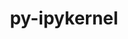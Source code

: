 ---
title: "py-ipykernel"
layout: cache
categories: [package, develop]
meta: {"compilers": ["gcc@=11.1.0", "gcc@=11.4.0", "oneapi@=2024.2.1"], "num_specs": 108, "num_specs_by_stack": {"data-vis-sdk": 10, "e4s": 26, "e4s-neoverse-v2": 19, "e4s-oneapi": 45, "root": 108}, "oss": ["ubuntu20.04", "ubuntu22.04"], "platforms": ["linux"], "stacks": ["data-vis-sdk", "e4s", "e4s-neoverse-v2", "e4s-oneapi", "root"], "targets": ["neoverse_v2", "x86_64_v3"], "versions": ["5.5.6", "6.29.5"]}
spec_details: [{"compiler": "gcc@=11.1.0", "hash": "2cfcajcdbamwelmzkcz3wlw6ikvougvl", "os": "ubuntu20.04", "platform": "linux", "size": "-", "stacks": ["data-vis-sdk", "root"], "target": "x86_64_v3", "variants": ["build_system=python_pip"], "versions": ["6.29.5"]}, {"compiler": "gcc@=11.4.0", "hash": "2fc7gcdtbmrkg7dyv6742aupikf73sb2", "os": "ubuntu22.04", "platform": "linux", "size": "-", "stacks": ["e4s-neoverse-v2", "root"], "target": "neoverse_v2", "variants": ["build_system=python_pip"], "versions": ["6.29.5"]}, {"compiler": "gcc@=11.1.0", "hash": "2ikt5jshnosajijftjbznyvh4byln4zg", "os": "ubuntu20.04", "platform": "linux", "size": "-", "stacks": ["data-vis-sdk", "root"], "target": "x86_64_v3", "variants": ["build_system=python_pip"], "versions": ["6.29.5"]}, {"compiler": "oneapi@=2024.2.1", "hash": "2mc52l22mtrgzsazgxjiockt4jthjncn", "os": "ubuntu22.04", "platform": "linux", "size": "-", "stacks": ["e4s-oneapi", "root"], "target": "x86_64_v3", "variants": ["build_system=python_pip"], "versions": ["6.29.5"]}, {"compiler": "oneapi@=2024.2.1", "hash": "37cxsupb5jb5cxf3ztpbepkndk4d4uar", "os": "ubuntu22.04", "platform": "linux", "size": "-", "stacks": ["e4s-oneapi", "root"], "target": "x86_64_v3", "variants": ["build_system=python_pip"], "versions": ["5.5.6"]}, {"compiler": "gcc@=11.4.0", "hash": "3b372tqo52z4szsuijjn7gv3progp7en", "os": "ubuntu22.04", "platform": "linux", "size": "-", "stacks": ["e4s-neoverse-v2", "root"], "target": "neoverse_v2", "variants": ["build_system=python_pip"], "versions": ["6.29.5"]}, {"compiler": "gcc@=11.1.0", "hash": "3je2s7f3i2cugsirnuttm2k2mox6yxep", "os": "ubuntu20.04", "platform": "linux", "size": "-", "stacks": ["data-vis-sdk", "root"], "target": "x86_64_v3", "variants": ["build_system=python_pip"], "versions": ["6.29.5"]}, {"compiler": "gcc@=11.4.0", "hash": "3kpqy546vclgnnca7fei5utevzazhmmc", "os": "ubuntu22.04", "platform": "linux", "size": "-", "stacks": ["e4s-neoverse-v2", "root"], "target": "neoverse_v2", "variants": ["build_system=python_pip"], "versions": ["6.29.5"]}, {"compiler": "oneapi@=2024.2.1", "hash": "3nntkiwffnm4pqo4t243rsgoi5gqsqj6", "os": "ubuntu22.04", "platform": "linux", "size": "-", "stacks": ["e4s-oneapi", "root"], "target": "x86_64_v3", "variants": ["build_system=python_pip"], "versions": ["6.29.5"]}, {"compiler": "gcc@=11.4.0", "hash": "3wf3jxqkh7xdwjikhk4njkgejckwvzwf", "os": "ubuntu22.04", "platform": "linux", "size": "-", "stacks": ["e4s", "root"], "target": "x86_64_v3", "variants": ["build_system=python_pip"], "versions": ["6.29.5"]}, {"compiler": "oneapi@=2024.2.1", "hash": "4arbor4ifugw6nxzxadnplelydg4a3ig", "os": "ubuntu22.04", "platform": "linux", "size": "-", "stacks": ["e4s-oneapi", "root"], "target": "x86_64_v3", "variants": ["build_system=python_pip"], "versions": ["6.29.5"]}, {"compiler": "gcc@=11.4.0", "hash": "4kcbkeuametzhuox5rb7lr75gcgta4u4", "os": "ubuntu22.04", "platform": "linux", "size": "-", "stacks": ["e4s", "root"], "target": "x86_64_v3", "variants": ["build_system=python_pip"], "versions": ["6.29.5"]}, {"compiler": "gcc@=11.4.0", "hash": "4m7iruc6a4olilmjtljo5ipjhpfufyr6", "os": "ubuntu22.04", "platform": "linux", "size": "-", "stacks": ["e4s", "root"], "target": "x86_64_v3", "variants": ["build_system=python_pip"], "versions": ["6.29.5"]}, {"compiler": "oneapi@=2024.2.1", "hash": "4t2nlpyo5ic3adxlfvl37nwmmxbm4d2r", "os": "ubuntu22.04", "platform": "linux", "size": "-", "stacks": ["e4s-oneapi", "root"], "target": "x86_64_v3", "variants": ["build_system=python_pip"], "versions": ["6.29.5"]}, {"compiler": "gcc@=11.1.0", "hash": "4vdzaybmf6maohjrxy3skgpbivupsymd", "os": "ubuntu20.04", "platform": "linux", "size": "-", "stacks": ["data-vis-sdk", "root"], "target": "x86_64_v3", "variants": ["build_system=python_pip"], "versions": ["6.29.5"]}, {"compiler": "gcc@=11.4.0", "hash": "4wk3qnwxuwqaqe57vtog4jr3hsic4qlr", "os": "ubuntu22.04", "platform": "linux", "size": "-", "stacks": ["e4s-neoverse-v2", "root"], "target": "neoverse_v2", "variants": ["build_system=python_pip"], "versions": ["6.29.5"]}, {"compiler": "oneapi@=2024.2.1", "hash": "5gipxm6av344h4nmpggspc2pqv7wamql", "os": "ubuntu22.04", "platform": "linux", "size": "-", "stacks": ["e4s-oneapi", "root"], "target": "x86_64_v3", "variants": ["build_system=python_pip"], "versions": ["6.29.5"]}, {"compiler": "oneapi@=2024.2.1", "hash": "5xbpcx25kxrmh5oxbhdtknf55jrskfdt", "os": "ubuntu22.04", "platform": "linux", "size": "-", "stacks": ["e4s-oneapi", "root"], "target": "x86_64_v3", "variants": ["build_system=python_pip"], "versions": ["5.5.6"]}, {"compiler": "oneapi@=2024.2.1", "hash": "6x3go4oeijwvykap5aohsc57rh3tcdlu", "os": "ubuntu22.04", "platform": "linux", "size": "-", "stacks": ["e4s-oneapi", "root"], "target": "x86_64_v3", "variants": ["build_system=python_pip"], "versions": ["6.29.5"]}, {"compiler": "gcc@=11.4.0", "hash": "75mlilksegkzzlm2chg53e3j3n3zy2o4", "os": "ubuntu22.04", "platform": "linux", "size": "-", "stacks": ["root"], "target": "neoverse_v2", "variants": ["build_system=python_pip"], "versions": ["6.29.5"]}, {"compiler": "gcc@=11.4.0", "hash": "7dew3glaqrguqa7bmnoaa3b5tuno5uux", "os": "ubuntu22.04", "platform": "linux", "size": "-", "stacks": ["e4s", "root"], "target": "x86_64_v3", "variants": ["build_system=python_pip"], "versions": ["6.29.5"]}, {"compiler": "oneapi@=2024.2.1", "hash": "7dus4rqvo24ioepkiau3whgncqdcko3p", "os": "ubuntu22.04", "platform": "linux", "size": "-", "stacks": ["e4s-oneapi", "root"], "target": "x86_64_v3", "variants": ["build_system=python_pip"], "versions": ["6.29.5"]}, {"compiler": "gcc@=11.4.0", "hash": "7pmiub2l4ctc5qb465ryyt7cmia3e2eq", "os": "ubuntu22.04", "platform": "linux", "size": "-", "stacks": ["e4s-neoverse-v2", "root"], "target": "neoverse_v2", "variants": ["build_system=python_pip"], "versions": ["6.29.5"]}, {"compiler": "gcc@=11.4.0", "hash": "a3bflvz3c7vg3532ljfpwlm45h7z5mhw", "os": "ubuntu22.04", "platform": "linux", "size": "-", "stacks": ["e4s", "root"], "target": "x86_64_v3", "variants": ["build_system=python_pip"], "versions": ["6.29.5"]}, {"compiler": "gcc@=11.4.0", "hash": "a53auhlomsy2ncezyhkzpahncu5jnzau", "os": "ubuntu22.04", "platform": "linux", "size": "-", "stacks": ["e4s", "root"], "target": "x86_64_v3", "variants": ["build_system=python_pip"], "versions": ["6.29.5"]}, {"compiler": "gcc@=11.1.0", "hash": "a5ypb5vhptwvm43yexci52klbxvt4jjj", "os": "ubuntu20.04", "platform": "linux", "size": "-", "stacks": ["data-vis-sdk", "root"], "target": "x86_64_v3", "variants": ["build_system=python_pip"], "versions": ["6.29.5"]}, {"compiler": "gcc@=11.1.0", "hash": "abd7fjetvdngrlghdssvgkmwrfvtyt5y", "os": "ubuntu20.04", "platform": "linux", "size": "-", "stacks": ["data-vis-sdk", "root"], "target": "x86_64_v3", "variants": ["build_system=python_pip"], "versions": ["6.29.5"]}, {"compiler": "gcc@=11.4.0", "hash": "aey2g4nyufvxczr2eise7vwgtqyrtuwh", "os": "ubuntu22.04", "platform": "linux", "size": "-", "stacks": ["e4s-neoverse-v2", "root"], "target": "neoverse_v2", "variants": ["build_system=python_pip"], "versions": ["6.29.5"]}, {"compiler": "oneapi@=2024.2.1", "hash": "b7cxf3pld4u3hatgeqlrzfb5lwa7rqgk", "os": "ubuntu22.04", "platform": "linux", "size": "-", "stacks": ["e4s-oneapi", "root"], "target": "x86_64_v3", "variants": ["build_system=python_pip"], "versions": ["5.5.6"]}, {"compiler": "oneapi@=2024.2.1", "hash": "ba5mfxmcbef3jekj4taljlz54nkg56c6", "os": "ubuntu22.04", "platform": "linux", "size": "-", "stacks": ["e4s-oneapi", "root"], "target": "x86_64_v3", "variants": ["build_system=python_pip"], "versions": ["6.29.5"]}, {"compiler": "gcc@=11.4.0", "hash": "bfnqynvkis4gxl64ctd6wle2a4xd7x2r", "os": "ubuntu22.04", "platform": "linux", "size": "-", "stacks": ["e4s", "root"], "target": "x86_64_v3", "variants": ["build_system=python_pip"], "versions": ["6.29.5"]}, {"compiler": "gcc@=11.4.0", "hash": "bga4co7kzktfymbnr2ltktla3u6r7h2z", "os": "ubuntu22.04", "platform": "linux", "size": "-", "stacks": ["e4s-neoverse-v2", "root"], "target": "neoverse_v2", "variants": ["build_system=python_pip"], "versions": ["6.29.5"]}, {"compiler": "gcc@=11.1.0", "hash": "bmmpwr6y5za2wmbsaqmxtc2c6nrbfo6h", "os": "ubuntu20.04", "platform": "linux", "size": "-", "stacks": ["data-vis-sdk", "root"], "target": "x86_64_v3", "variants": ["build_system=python_pip"], "versions": ["6.29.5"]}, {"compiler": "gcc@=11.4.0", "hash": "bwf2janhaujodtxgxa6ibbl2jo6odcnz", "os": "ubuntu22.04", "platform": "linux", "size": "-", "stacks": ["e4s-neoverse-v2", "root"], "target": "neoverse_v2", "variants": ["build_system=python_pip"], "versions": ["6.29.5"]}, {"compiler": "gcc@=11.1.0", "hash": "c34aasle7ztnzsajxshbchzkockqjyze", "os": "ubuntu20.04", "platform": "linux", "size": "-", "stacks": ["data-vis-sdk", "root"], "target": "x86_64_v3", "variants": ["build_system=python_pip"], "versions": ["6.29.5"]}, {"compiler": "gcc@=11.4.0", "hash": "c4tj5wgfreoaqolnkgjhlrnegr6ismlk", "os": "ubuntu22.04", "platform": "linux", "size": "-", "stacks": ["root"], "target": "neoverse_v2", "variants": ["build_system=python_pip"], "versions": ["6.29.5"]}, {"compiler": "oneapi@=2024.2.1", "hash": "c73fu3q6aj6tp2oe2sgcc3pudl4rjmwi", "os": "ubuntu22.04", "platform": "linux", "size": "-", "stacks": ["e4s-oneapi", "root"], "target": "x86_64_v3", "variants": ["build_system=python_pip"], "versions": ["6.29.5"]}, {"compiler": "oneapi@=2024.2.1", "hash": "cu4lhz4jwua3q4ldtfwzuihcyt7raurd", "os": "ubuntu22.04", "platform": "linux", "size": "-", "stacks": ["e4s-oneapi", "root"], "target": "x86_64_v3", "variants": ["build_system=python_pip"], "versions": ["5.5.6"]}, {"compiler": "oneapi@=2024.2.1", "hash": "d5aaiijymwrbpuxmuhyqj2gzehem5duo", "os": "ubuntu22.04", "platform": "linux", "size": "-", "stacks": ["root"], "target": "x86_64_v3", "variants": ["build_system=python_pip"], "versions": ["6.29.5"]}, {"compiler": "oneapi@=2024.2.1", "hash": "dhsmhh7lipqyqfphcjumtzizuo2zyji3", "os": "ubuntu22.04", "platform": "linux", "size": "-", "stacks": ["e4s-oneapi", "root"], "target": "x86_64_v3", "variants": ["build_system=python_pip"], "versions": ["6.29.5"]}, {"compiler": "gcc@=11.4.0", "hash": "dqrfljqiadurfa4s5bdv6iv6jsi3isbx", "os": "ubuntu22.04", "platform": "linux", "size": "-", "stacks": ["root"], "target": "x86_64_v3", "variants": ["build_system=python_pip"], "versions": ["6.29.5"]}, {"compiler": "gcc@=11.4.0", "hash": "drb4ecmtsuxy2prfwc4qvwahf5sxcx3r", "os": "ubuntu22.04", "platform": "linux", "size": "-", "stacks": ["e4s", "root"], "target": "x86_64_v3", "variants": ["build_system=python_pip"], "versions": ["6.29.5"]}, {"compiler": "gcc@=11.4.0", "hash": "dt4k77rtnhuor7exswo226zd2kqclikz", "os": "ubuntu22.04", "platform": "linux", "size": "-", "stacks": ["e4s", "root"], "target": "x86_64_v3", "variants": ["build_system=python_pip"], "versions": ["6.29.5"]}, {"compiler": "oneapi@=2024.2.1", "hash": "ee7vxeg6gzkunbbguq5qp233fmzbrv2h", "os": "ubuntu22.04", "platform": "linux", "size": "-", "stacks": ["e4s-oneapi", "root"], "target": "x86_64_v3", "variants": ["build_system=python_pip"], "versions": ["5.5.6"]}, {"compiler": "oneapi@=2024.2.1", "hash": "elqpkisk2t63f5xbjgbuzrlti4hrnooh", "os": "ubuntu22.04", "platform": "linux", "size": "-", "stacks": ["e4s-oneapi", "root"], "target": "x86_64_v3", "variants": ["build_system=python_pip"], "versions": ["6.29.5"]}, {"compiler": "gcc@=11.4.0", "hash": "figpf6qkxrjjsbdupms73xfw5dq4j2ge", "os": "ubuntu22.04", "platform": "linux", "size": "-", "stacks": ["e4s", "root"], "target": "x86_64_v3", "variants": ["build_system=python_pip"], "versions": ["6.29.5"]}, {"compiler": "gcc@=11.4.0", "hash": "fu2i4q43esvhupkxiavjnszde4qywlgy", "os": "ubuntu22.04", "platform": "linux", "size": "-", "stacks": ["e4s", "root"], "target": "x86_64_v3", "variants": ["build_system=python_pip"], "versions": ["6.29.5"]}, {"compiler": "oneapi@=2024.2.1", "hash": "fv24qzwam4czqvrhnxehl7nlvhio65wz", "os": "ubuntu22.04", "platform": "linux", "size": "-", "stacks": ["e4s-oneapi", "root"], "target": "x86_64_v3", "variants": ["build_system=python_pip"], "versions": ["6.29.5"]}, {"compiler": "oneapi@=2024.2.1", "hash": "gamb4tecn5cq377ztbqwsx2spicfzibv", "os": "ubuntu22.04", "platform": "linux", "size": "-", "stacks": ["e4s-oneapi", "root"], "target": "x86_64_v3", "variants": ["build_system=python_pip"], "versions": ["5.5.6"]}, {"compiler": "gcc@=11.4.0", "hash": "gdsuuyif6bxfzulogcv42wptuskrj7lg", "os": "ubuntu22.04", "platform": "linux", "size": "-", "stacks": ["e4s", "root"], "target": "x86_64_v3", "variants": ["build_system=python_pip"], "versions": ["6.29.5"]}, {"compiler": "gcc@=11.4.0", "hash": "gh7trwjeo32lu7gtawqdpdlpus46zabg", "os": "ubuntu22.04", "platform": "linux", "size": "-", "stacks": ["e4s-neoverse-v2", "root"], "target": "neoverse_v2", "variants": ["build_system=python_pip"], "versions": ["6.29.5"]}, {"compiler": "oneapi@=2024.2.1", "hash": "giefnwm3aai2ziwit6cenpljyxbhvwa5", "os": "ubuntu22.04", "platform": "linux", "size": "-", "stacks": ["e4s-oneapi", "root"], "target": "x86_64_v3", "variants": ["build_system=python_pip"], "versions": ["6.29.5"]}, {"compiler": "gcc@=11.1.0", "hash": "gnk4iycluvruoqgbolh5psjihp6l2ciy", "os": "ubuntu20.04", "platform": "linux", "size": "-", "stacks": ["data-vis-sdk", "root"], "target": "x86_64_v3", "variants": ["build_system=python_pip"], "versions": ["6.29.5"]}, {"compiler": "gcc@=11.4.0", "hash": "gtmj7rs666mygft5hbatfmykulau6jeo", "os": "ubuntu22.04", "platform": "linux", "size": "-", "stacks": ["e4s", "root"], "target": "x86_64_v3", "variants": ["build_system=python_pip"], "versions": ["6.29.5"]}, {"compiler": "oneapi@=2024.2.1", "hash": "hk7b6ovk4pjfqt7cdrx5kufesh3tb6ei", "os": "ubuntu22.04", "platform": "linux", "size": "-", "stacks": ["e4s-oneapi", "root"], "target": "x86_64_v3", "variants": ["build_system=python_pip"], "versions": ["6.29.5"]}, {"compiler": "gcc@=11.4.0", "hash": "io4s4upl6efau5ruu4uw7csxgmjsl32i", "os": "ubuntu22.04", "platform": "linux", "size": "-", "stacks": ["e4s", "root"], "target": "x86_64_v3", "variants": ["build_system=python_pip"], "versions": ["6.29.5"]}, {"compiler": "oneapi@=2024.2.1", "hash": "iolg35komama52gbcp5p65u3ablpq22w", "os": "ubuntu22.04", "platform": "linux", "size": "-", "stacks": ["e4s-oneapi", "root"], "target": "x86_64_v3", "variants": ["build_system=python_pip"], "versions": ["6.29.5"]}, {"compiler": "gcc@=11.4.0", "hash": "jjgjab22y7rcwuvjwfmdynh2i6xjb72x", "os": "ubuntu22.04", "platform": "linux", "size": "-", "stacks": ["e4s", "root"], "target": "x86_64_v3", "variants": ["build_system=python_pip"], "versions": ["6.29.5"]}, {"compiler": "oneapi@=2024.2.1", "hash": "jnijgq6pkd74fmqvaeglmm3boigsnkhv", "os": "ubuntu22.04", "platform": "linux", "size": "-", "stacks": ["e4s-oneapi", "root"], "target": "x86_64_v3", "variants": ["build_system=python_pip"], "versions": ["6.29.5"]}, {"compiler": "gcc@=11.4.0", "hash": "knurjy2c2wehrblf3k2vgmwsrn6rk2zb", "os": "ubuntu22.04", "platform": "linux", "size": "-", "stacks": ["root"], "target": "x86_64_v3", "variants": ["build_system=python_pip"], "versions": ["6.29.5"]}, {"compiler": "oneapi@=2024.2.1", "hash": "kprhvjocdr6v67r2cis6af3cklmh5hwt", "os": "ubuntu22.04", "platform": "linux", "size": "-", "stacks": ["e4s-oneapi", "root"], "target": "x86_64_v3", "variants": ["build_system=python_pip"], "versions": ["6.29.5"]}, {"compiler": "oneapi@=2024.2.1", "hash": "kybtsug5bwc2pvtl2x7u3bflaigdqwxs", "os": "ubuntu22.04", "platform": "linux", "size": "-", "stacks": ["e4s-oneapi", "root"], "target": "x86_64_v3", "variants": ["build_system=python_pip"], "versions": ["6.29.5"]}, {"compiler": "gcc@=11.4.0", "hash": "kza4iv2xpt57zvrxanvnf4zllrj7mpaq", "os": "ubuntu22.04", "platform": "linux", "size": "-", "stacks": ["e4s-neoverse-v2", "root"], "target": "neoverse_v2", "variants": ["build_system=python_pip"], "versions": ["6.29.5"]}, {"compiler": "oneapi@=2024.2.1", "hash": "lmszsmvvr27nlplmpooo2bhp2emxa33k", "os": "ubuntu22.04", "platform": "linux", "size": "-", "stacks": ["root"], "target": "x86_64_v3", "variants": ["build_system=python_pip"], "versions": ["6.29.5"]}, {"compiler": "oneapi@=2024.2.1", "hash": "lngj2x3ookn4vfb7cmihgvfzug5ans7s", "os": "ubuntu22.04", "platform": "linux", "size": "-", "stacks": ["root"], "target": "x86_64_v3", "variants": ["build_system=python_pip"], "versions": ["6.29.5"]}, {"compiler": "oneapi@=2024.2.1", "hash": "lwh5g3trw5qk4tliwejibuwsydzbr22l", "os": "ubuntu22.04", "platform": "linux", "size": "-", "stacks": ["root"], "target": "x86_64_v3", "variants": ["build_system=python_pip"], "versions": ["6.29.5"]}, {"compiler": "gcc@=11.4.0", "hash": "m3ddg65jmb3hrs5ttqy6cvig4rwpokah", "os": "ubuntu22.04", "platform": "linux", "size": "-", "stacks": ["e4s-neoverse-v2", "root"], "target": "neoverse_v2", "variants": ["build_system=python_pip"], "versions": ["6.29.5"]}, {"compiler": "oneapi@=2024.2.1", "hash": "mcxolrk7rstsh5dfkjow2cmf5kiagjre", "os": "ubuntu22.04", "platform": "linux", "size": "-", "stacks": ["e4s-oneapi", "root"], "target": "x86_64_v3", "variants": ["build_system=python_pip"], "versions": ["6.29.5"]}, {"compiler": "oneapi@=2024.2.1", "hash": "mdqscl7ovy3l226ylbokux3idtahvr67", "os": "ubuntu22.04", "platform": "linux", "size": "-", "stacks": ["e4s-oneapi", "root"], "target": "x86_64_v3", "variants": ["build_system=python_pip"], "versions": ["5.5.6"]}, {"compiler": "oneapi@=2024.2.1", "hash": "muog4on2ibm2rzxqwczhboyeqqwqnu5o", "os": "ubuntu22.04", "platform": "linux", "size": "-", "stacks": ["e4s-oneapi", "root"], "target": "x86_64_v3", "variants": ["build_system=python_pip"], "versions": ["5.5.6"]}, {"compiler": "gcc@=11.1.0", "hash": "mwzzp4gc7flmyybw4b5xwnhozcshrjgy", "os": "ubuntu20.04", "platform": "linux", "size": "-", "stacks": ["data-vis-sdk", "root"], "target": "x86_64_v3", "variants": ["build_system=python_pip"], "versions": ["6.29.5"]}, {"compiler": "gcc@=11.4.0", "hash": "nkzulbrw7tobczfmaz455ft6g3xl5wy7", "os": "ubuntu22.04", "platform": "linux", "size": "-", "stacks": ["e4s-neoverse-v2", "root"], "target": "neoverse_v2", "variants": ["build_system=python_pip"], "versions": ["6.29.5"]}, {"compiler": "oneapi@=2024.2.1", "hash": "nohzsxrzyduu4vxvqlovtldc6756eamt", "os": "ubuntu22.04", "platform": "linux", "size": "-", "stacks": ["e4s-oneapi", "root"], "target": "x86_64_v3", "variants": ["build_system=python_pip"], "versions": ["6.29.5"]}, {"compiler": "oneapi@=2024.2.1", "hash": "o2ezrasjnbodhppxar4bretnpzjoiti6", "os": "ubuntu22.04", "platform": "linux", "size": "-", "stacks": ["e4s-oneapi", "root"], "target": "x86_64_v3", "variants": ["build_system=python_pip"], "versions": ["6.29.5"]}, {"compiler": "gcc@=11.4.0", "hash": "oxqjon7pzkqwgvoy5jmnjykxrtthvpoo", "os": "ubuntu22.04", "platform": "linux", "size": "-", "stacks": ["e4s", "root"], "target": "x86_64_v3", "variants": ["build_system=python_pip"], "versions": ["6.29.5"]}, {"compiler": "oneapi@=2024.2.1", "hash": "p2qluwexykkq2lg42wcrs5gozkymzu73", "os": "ubuntu22.04", "platform": "linux", "size": "-", "stacks": ["e4s-oneapi", "root"], "target": "x86_64_v3", "variants": ["build_system=python_pip"], "versions": ["6.29.5"]}, {"compiler": "gcc@=11.4.0", "hash": "poh4qhlyc3rcitzstu6jbrxl7mpangjd", "os": "ubuntu22.04", "platform": "linux", "size": "-", "stacks": ["e4s", "root"], "target": "x86_64_v3", "variants": ["build_system=python_pip"], "versions": ["6.29.5"]}, {"compiler": "gcc@=11.4.0", "hash": "qv3ed7zi4gt7sgbbvrvbxxyhxgbeqt5w", "os": "ubuntu22.04", "platform": "linux", "size": "-", "stacks": ["e4s-neoverse-v2", "root"], "target": "neoverse_v2", "variants": ["build_system=python_pip"], "versions": ["6.29.5"]}, {"compiler": "oneapi@=2024.2.1", "hash": "r4te32ud4eoe3b76ndvk5lf7uhj5fij4", "os": "ubuntu22.04", "platform": "linux", "size": "-", "stacks": ["e4s-oneapi", "root"], "target": "x86_64_v3", "variants": ["build_system=python_pip"], "versions": ["6.29.5"]}, {"compiler": "oneapi@=2024.2.1", "hash": "rcr5esajnyoofpduv7ifslrb4mjhxgo4", "os": "ubuntu22.04", "platform": "linux", "size": "-", "stacks": ["e4s-oneapi", "root"], "target": "x86_64_v3", "variants": ["build_system=python_pip"], "versions": ["5.5.6"]}, {"compiler": "oneapi@=2024.2.1", "hash": "rcs7yrrtbychjufuzakkd4xz7byhcl7x", "os": "ubuntu22.04", "platform": "linux", "size": "-", "stacks": ["e4s-oneapi", "root"], "target": "x86_64_v3", "variants": ["build_system=python_pip"], "versions": ["6.29.5"]}, {"compiler": "oneapi@=2024.2.1", "hash": "rj7f3tt7cmifm32t5345o3xbfqokj2zg", "os": "ubuntu22.04", "platform": "linux", "size": "-", "stacks": ["e4s-oneapi", "root"], "target": "x86_64_v3", "variants": ["build_system=python_pip"], "versions": ["6.29.5"]}, {"compiler": "gcc@=11.4.0", "hash": "rvr6lnrznbovfxxu66lkconfx7sv27rj", "os": "ubuntu22.04", "platform": "linux", "size": "-", "stacks": ["e4s", "root"], "target": "x86_64_v3", "variants": ["build_system=python_pip"], "versions": ["6.29.5"]}, {"compiler": "oneapi@=2024.2.1", "hash": "sdrygbfmsv3xqtrg6c5c4i7bgzenio6y", "os": "ubuntu22.04", "platform": "linux", "size": "-", "stacks": ["e4s-oneapi", "root"], "target": "x86_64_v3", "variants": ["build_system=python_pip"], "versions": ["6.29.5"]}, {"compiler": "gcc@=11.4.0", "hash": "swq4rs7sswzrik6qxu22g63pmk3eu7hb", "os": "ubuntu22.04", "platform": "linux", "size": "-", "stacks": ["e4s", "root"], "target": "x86_64_v3", "variants": ["build_system=python_pip"], "versions": ["6.29.5"]}, {"compiler": "gcc@=11.4.0", "hash": "te5jgrgtgb3prhwrxp52cqr5iayj27c4", "os": "ubuntu22.04", "platform": "linux", "size": "-", "stacks": ["e4s", "root"], "target": "x86_64_v3", "variants": ["build_system=python_pip"], "versions": ["6.29.5"]}, {"compiler": "gcc@=11.4.0", "hash": "tgjoqio6qrajlfzcn4o6zq5zbbr4odnm", "os": "ubuntu22.04", "platform": "linux", "size": "-", "stacks": ["e4s-neoverse-v2", "root"], "target": "neoverse_v2", "variants": ["build_system=python_pip"], "versions": ["6.29.5"]}, {"compiler": "oneapi@=2024.2.1", "hash": "tiji6gaqznfwglzcfvpn7losns3t2ke4", "os": "ubuntu22.04", "platform": "linux", "size": "-", "stacks": ["e4s-oneapi", "root"], "target": "x86_64_v3", "variants": ["build_system=python_pip"], "versions": ["6.29.5"]}, {"compiler": "gcc@=11.4.0", "hash": "tk6axruyzryuakmdw6ulflpv5upeejgn", "os": "ubuntu22.04", "platform": "linux", "size": "-", "stacks": ["e4s-neoverse-v2", "root"], "target": "neoverse_v2", "variants": ["build_system=python_pip"], "versions": ["6.29.5"]}, {"compiler": "gcc@=11.4.0", "hash": "tuw6axyxic6ssrttngv3by53me46njn3", "os": "ubuntu22.04", "platform": "linux", "size": "-", "stacks": ["e4s-neoverse-v2", "root"], "target": "neoverse_v2", "variants": ["build_system=python_pip"], "versions": ["6.29.5"]}, {"compiler": "oneapi@=2024.2.1", "hash": "un4jv3rf5nibrmzeem3lbx7wqcnorbu3", "os": "ubuntu22.04", "platform": "linux", "size": "-", "stacks": ["e4s-oneapi", "root"], "target": "x86_64_v3", "variants": ["build_system=python_pip"], "versions": ["6.29.5"]}, {"compiler": "oneapi@=2024.2.1", "hash": "uo6wasssldkhk4bq23inrt3c2cl5o4im", "os": "ubuntu22.04", "platform": "linux", "size": "-", "stacks": ["e4s-oneapi", "root"], "target": "x86_64_v3", "variants": ["build_system=python_pip"], "versions": ["6.29.5"]}, {"compiler": "gcc@=11.4.0", "hash": "ux6apr4nymjs5bn2mqruihkk2gf6ehix", "os": "ubuntu22.04", "platform": "linux", "size": "-", "stacks": ["e4s", "root"], "target": "x86_64_v3", "variants": ["build_system=python_pip"], "versions": ["6.29.5"]}, {"compiler": "oneapi@=2024.2.1", "hash": "w262jttvlyypznpi4ln2enwqw5esj2of", "os": "ubuntu22.04", "platform": "linux", "size": "-", "stacks": ["e4s-oneapi", "root"], "target": "x86_64_v3", "variants": ["build_system=python_pip"], "versions": ["6.29.5"]}, {"compiler": "gcc@=11.4.0", "hash": "w7q6u6ugpzibp233nfiv3aunfnmcmei3", "os": "ubuntu22.04", "platform": "linux", "size": "-", "stacks": ["e4s-neoverse-v2", "root"], "target": "neoverse_v2", "variants": ["build_system=python_pip"], "versions": ["6.29.5"]}, {"compiler": "oneapi@=2024.2.1", "hash": "wb37tcw3dlpmkjrmeso4op5gfahm7pmv", "os": "ubuntu22.04", "platform": "linux", "size": "-", "stacks": ["e4s-oneapi", "root"], "target": "x86_64_v3", "variants": ["build_system=python_pip"], "versions": ["6.29.5"]}, {"compiler": "gcc@=11.4.0", "hash": "wqmvbgsmeak565wgwrrt7pzvzmhkrp3u", "os": "ubuntu22.04", "platform": "linux", "size": "-", "stacks": ["e4s", "root"], "target": "x86_64_v3", "variants": ["build_system=python_pip"], "versions": ["6.29.5"]}, {"compiler": "gcc@=11.4.0", "hash": "wxjyjtf2idket5xw3ibcudwtw2x2ruu6", "os": "ubuntu22.04", "platform": "linux", "size": "-", "stacks": ["e4s-neoverse-v2", "root"], "target": "neoverse_v2", "variants": ["build_system=python_pip"], "versions": ["6.29.5"]}, {"compiler": "gcc@=11.4.0", "hash": "wy3uw3cz2agzjpcojhziqd2wunbra2pn", "os": "ubuntu22.04", "platform": "linux", "size": "-", "stacks": ["e4s", "root"], "target": "x86_64_v3", "variants": ["build_system=python_pip"], "versions": ["6.29.5"]}, {"compiler": "gcc@=11.4.0", "hash": "xhu2tzpra223pf5dm4klcdjloauxahc6", "os": "ubuntu22.04", "platform": "linux", "size": "-", "stacks": ["e4s", "root"], "target": "x86_64_v3", "variants": ["build_system=python_pip"], "versions": ["6.29.5"]}, {"compiler": "oneapi@=2024.2.1", "hash": "xnpaxx5kqkg3qaibpc2hxsisyys7nnth", "os": "ubuntu22.04", "platform": "linux", "size": "-", "stacks": ["e4s-oneapi", "root"], "target": "x86_64_v3", "variants": ["build_system=python_pip"], "versions": ["6.29.5"]}, {"compiler": "gcc@=11.4.0", "hash": "xsc4vkdrobgdarnsnl2iroq3i5ic2rd6", "os": "ubuntu22.04", "platform": "linux", "size": "-", "stacks": ["e4s-neoverse-v2", "root"], "target": "neoverse_v2", "variants": ["build_system=python_pip"], "versions": ["6.29.5"]}, {"compiler": "oneapi@=2024.2.1", "hash": "ydr6byycn4zspeupzk4kj5twu5l6u4r2", "os": "ubuntu22.04", "platform": "linux", "size": "-", "stacks": ["e4s-oneapi", "root"], "target": "x86_64_v3", "variants": ["build_system=python_pip"], "versions": ["6.29.5"]}, {"compiler": "gcc@=11.4.0", "hash": "ygdipjlt3vabooytzaseykwevyh245df", "os": "ubuntu22.04", "platform": "linux", "size": "-", "stacks": ["e4s", "root"], "target": "x86_64_v3", "variants": ["build_system=python_pip"], "versions": ["6.29.5"]}, {"compiler": "gcc@=11.4.0", "hash": "ysbwl3livu7oditr4xhtg5auycfy2xey", "os": "ubuntu22.04", "platform": "linux", "size": "-", "stacks": ["e4s", "root"], "target": "x86_64_v3", "variants": ["build_system=python_pip"], "versions": ["6.29.5"]}, {"compiler": "oneapi@=2024.2.1", "hash": "zbjl37j34ld4huzxbmnpohubqmov6yo4", "os": "ubuntu22.04", "platform": "linux", "size": "-", "stacks": ["e4s-oneapi", "root"], "target": "x86_64_v3", "variants": ["build_system=python_pip"], "versions": ["6.29.5"]}, {"compiler": "oneapi@=2024.2.1", "hash": "zo36bhmj6mazzbgunpbcysblvk355hfw", "os": "ubuntu22.04", "platform": "linux", "size": "-", "stacks": ["e4s-oneapi", "root"], "target": "x86_64_v3", "variants": ["build_system=python_pip"], "versions": ["6.29.5"]}, {"compiler": "oneapi@=2024.2.1", "hash": "ztf3r56o33btskdpmi5kuonf6sis6vi3", "os": "ubuntu22.04", "platform": "linux", "size": "-", "stacks": ["e4s-oneapi", "root"], "target": "x86_64_v3", "variants": ["build_system=python_pip"], "versions": ["6.29.5"]}]
---